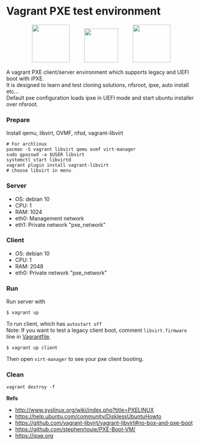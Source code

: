 # Vagrant PXE test environment

<p align="center">
<img src="https://upload.wikimedia.org/wikipedia/commons/thumb/8/87/Vagrant.png/394px-Vagrant.png" width="100" />&nbsp;&nbsp;&nbsp;&nbsp;&nbsp;&nbsp;&nbsp;&nbsp;&nbsp;&nbsp;<img src="https://ipxe.org/_media/logos/ipxe-small.png" width="90" />&nbsp;&nbsp;&nbsp;&nbsp;&nbsp;&nbsp;&nbsp;&nbsp;&nbsp;&nbsp;<img src="https://upload.wikimedia.org/wikipedia/commons/thumb/a/ab/Logo-ubuntu_cof-orange-hex.svg/240px-Logo-ubuntu_cof-orange-hex.svg.png" width="100" />
</p>

A vagrant PXE client/server environment which supports legacy and UEFI boot with iPXE.  
It is designed to learn and test cloning solutions, nfsroot, ipxe, auto install etc...  
Default pxe configuration loads ipxe in UEFI mode and start ubuntu installer over nfsroot.  

### Prepare

Install qemu, libvirt, OVMF, nfsd, vagrant-libvirt
```
# For archlinux
pacman -S vagrant libvirt qemu ovmf virt-manager
sudo gpasswd -a $USER libvirt
systemctl start libvirtd
vagrant plugin install vagrant-libvirt
# choose libvirt in menu
```

### Server

- OS: debian 10  
- CPU: 1  
- RAM: 1024  
- eth0: Management network  
- eth1: Private network "pxe_network"  

### Client

- OS: debian 10  
- CPU: 1  
- RAM: 2048  
- eth0: Private network "pxe_network"  

### Run

Run server with
```
$ vagrant up
```

To run client, which has ``autostart off``  
Note: If you want to test a legacy client boot, comment ``libvirt.firmware`` line in [Vagrantfile](Vagrantfile).
```
$ vagrant up client
```
Then open ``virt-manager`` to see your pxe client booting.

### Clean
```
vagrant destroy -f
```

**Refs**

- http://www.syslinux.org/wiki/index.php?title=PXELINUX
- https://help.ubuntu.com/community/DisklessUbuntuHowto
- https://github.com/vagrant-libvirt/vagrant-libvirt#no-box-and-pxe-boot
- https://github.com/stephenrlouie/PXE-Boot-VM/  
- https://ipxe.org
